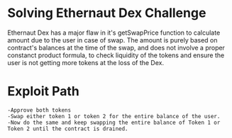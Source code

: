 # Solving Ethernaut Dex Challenge

Ethernaut Dex has a major flaw in it's getSwapPrice function to calculate amount due to the user in case of swap.
The amount is purely based on contract's balances at the time of the swap, and does not involve a proper constanct product formula, to check liquidity of the tokens and ensure the user is not getting more tokens at the loss of the Dex.

# Exploit Path

    -Approve both tokens
    -Swap either token 1 or token 2 for the entire balance of the user.
    -Now do the same and keep swapping the entire balance of Token 1 or Token 2 until the contract is drained.